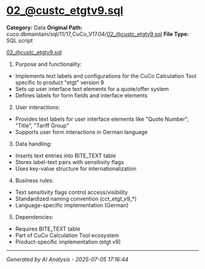 # 02_@custc_etgtv9.sql

**Category:** Data
**Original Path:** cuco.dbmaintain/sql/11/17_CuCo_V17.04/02_@custc_etgtv9.sql
**File Type:** SQL script

02_@custc_etgtv9.sql
1. Purpose and functionality:
- Implements text labels and configurations for the CuCo Calculation Tool specific to product "etgt" version 9
- Sets up user interface text elements for a quote/offer system
- Defines labels for form fields and interface elements

2. User interactions:
- Provides text labels for user interface elements like "Quote Number", "Title", "Tariff Group"
- Supports user form interactions in German language

3. Data handling:
- Inserts text entries into BITE_TEXT table
- Stores label-text pairs with sensitivity flags
- Uses key-value structure for internationalization

4. Business rules:
- Text sensitivity flags control access/visibility
- Standardized naming convention (cct_etgt_v9_*)
- Language-specific implementation (German)

5. Dependencies:
- Requires BITE_TEXT table
- Part of CuCo Calculation Tool ecosystem
- Product-specific implementation (etgt v9)

---
*Generated by AI Analysis - 2025-07-05 17:16:44*
